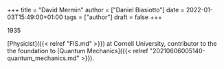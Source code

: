 +++
title = "David Mermin"
author = ["Daniel Biasiotto"]
date = 2022-01-03T15:49:00+01:00
tags = ["author"]
draft = false
+++

1935

[Physicist]({{< relref "FIS.md" >}}) at Cornell University, contributor to the the foundation to [Quantum Mechanics]({{< relref "20210606005140-quantum_mechanics.md" >}}).
